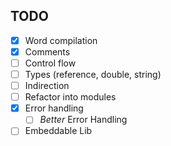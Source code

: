 ## TODO
- [x] Word compilation
- [x] Comments
- [ ] Control flow
- [ ] Types (reference, double, string)
- [ ] Indirection
- [ ] Refactor into modules
- [x] Error handling
	- [ ] *Better* Error Handling
- [ ] Embeddable Lib
